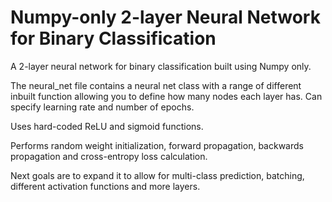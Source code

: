 # Numpy-only 2-layer Neural Network for Binary Classification

A 2-layer neural network for binary classification built using Numpy only. 

The neural_net file contains a neural net class with a range of different inbuilt function allowing you to define how many nodes each layer has. Can specify learning rate and number of epochs. 

Uses hard-coded ReLU and sigmoid functions. 

Performs random weight initialization, forward propagation, backwards propagation and cross-entropy loss calculation.

Next goals are to expand it to allow for multi-class prediction, batching, different activation functions and  more layers. 
